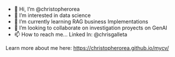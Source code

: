 - 👋 Hi, I’m @christopherorea
- 👀 I’m interested in data science
- 🌱 I’m currently learning RAG business Implementations
- 💞️ I’m looking to collaborate on investigation proyects on GenAI
- 📫 How to reach me... Linked In: @chrisgalleta

<!---
christopherorea/christopherorea is a ✨ special ✨ repository because its `README.md` (this file) appears on your GitHub profile.
You can click the Preview link to take a look at your changes.
--->

Learn more about me here: https://christopherorea.github.io/mycv/
